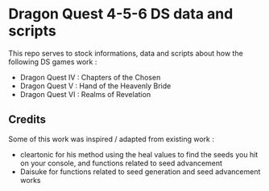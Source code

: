 # Dragon Quest 4-5-6 DS data and scripts

This repo serves to stock informations, data and scripts about how the following DS games work : 
* Dragon Quest IV : Chapters of the Chosen
* Dragon Quest V : Hand of the Heavenly Bride
* Dragon Quest VI : Realms of Revelation

## Credits

Some of this work was inspired / adapted from existing work : 
* cleartonic for his method using the heal values to find the seeds you hit on your console, and functions related to seed advancement
* Daisuke for functions related to seed generation and seed advancement works